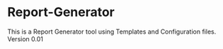 # Report-Generator

This is a Report Generator tool using Templates and Configuration files.
Version 0.01
